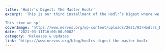 ```yaml
---
title: 'Hodlr’s Digest: The Master Hodlr'
excerpt: 'This is our third installment of the Hodlr’s Digest where we speak to different members of the Nervos community to hear their experience with $CKB and other aspects of the ecosystem. 

This time we sp'
coverImage: 'https://www.nervos.org/wp-content/uploads/2021/03/Hodlrs_Digest_-_Master_Hodlr_Shaoquans_story-01-810x456.png'
date: '2021-03-11T16:00:00.000Z'
category: 'Releases & Updates'
link: 'https://www.nervos.org/blog/hodlrs-digest-the-master-hodlr'
---
```


